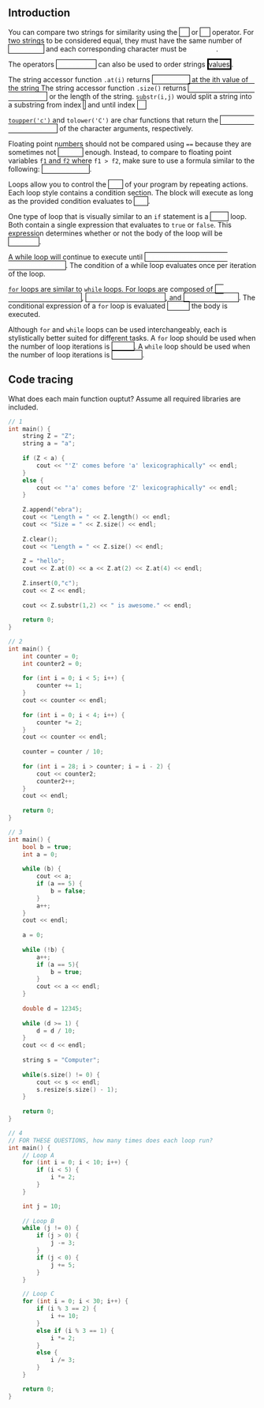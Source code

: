 Introduction
---

You can compare two strings for similarity using the
<a style="color:white;border:solid black;border-width:1px">==</a>
or
<a style="color:white;border:solid black;border-width:1px">==</a>
operator.
For two strings to be considered equal, they must have the same number of
<a style="color:white;border:solid black;border-width:1px">characters</a>
and each corresponding character must be
<a style="color:white;boreder:solid black;border-width:1px">identical</a>.

The operators
<a style="color:white;border:solid black;border-width:1px"><, <=, >, >=</a>
can also be used to order strings 
<a style="colo:white;border:solid black;border-wiodth:1px">values</a>.

The string accessor function ``.at(i)`` returns
<a style="color:white;border:solid black;border-width:1px">a character</a>
at the ith value of the string
The string accessor function ``.size()`` returns
<a style="color:white;border:solid black;border-width:1px">the number of chars in the string</a>
or the length of the string.
``substr(i,j)`` would split a string into a substring from index
<a style="color:white;border:solid black;border-width:1px">i</a>
and until index
<a style="color:white;border:solid black;border-width:1px">i+j</a></br>

``toupper('c')`` and ``tolower('C')`` are char functions that return the
<a style="color:white;border:solid black;border-width:1px">lowercase and uppercase</a>
of the character arguments, respectively.

Floating point numbers should not be compared using ``==`` because they are sometimes not
<a style="color:white;border:solid black;border-width:1px">precise</a>
enough.
Instead, to compare to floating point variables ``f1`` and ``f2`` where ``f1 > f2``, make sure to use a formula similar to the following:
<a style="color:white;border:solid black;border-width:1px">(f1-f2)<.00001</a>.

Loops allow you to control the
<a style="color:white;border:solid black;border-width:1px">flow</a>
of your program by repeating actions.
Each loop style contains a condition section.
The block will execute as long as the provided condition evaluates to
<a style="color:white;border:solid black;border-width:1px">true</a>.

One type of loop that is visually similar to an ``if`` statement is a 
<a style="color:white;border:solid black;border-width:1px">while</a>
loop.
Both contain a single expression that evaluates to ``true`` or ``false``.
This expression determines whether or not the body of the loop will be
<a style="color:white;border:solid black;border-width:1px">executed</a>.

A while loop will continue to execute until
<a style="color:white;border:solid black;border-width:1px">its conditional expression evaluates to false</a>.
The condition of a while loop evaluates once per iteration of the loop.

``for`` loops are similar to ``while`` loops.
For loops are composed of
<a style="color:white;border:solid black;border-width:1px">an initialization statement</a>,
<a style="color:white;border:solid black;border-width:1px">a conditional expression</a>, and
<a style="color:white;border:solid black;border-width:1px">an update action</a>.
The conditional expression of a ``for`` loop is evaluated
<a style="color:white;border:solid black;border-width:1px">before</a>
the body is executed.

Although ``for`` and ``while`` loops can be used interchangeably, each is stylistically better suited for different tasks.
A ``for`` loop should be used when the number of loop iterations is
<a style="color:white;border:solid black;border-width:1px">known</a>.
A ``while`` loop should be used when the number of loop iterations is
<a style="color:white;border:solid black;border-width:1px">unknown</a>.

Code tracing
---

What does each main function ouptut?
Assume all required libraries are included.

```c++
// 1
int main() {
    string Z = "Z";
    string a = "a";
    
    if (Z < a) {
        cout << "'Z' comes before 'a' lexicographically" << endl;
    }
    else {
        cout << "'a' comes before 'Z' lexicographically" << endl;
    }
    
    Z.append("ebra");
    cout << "Length = " << Z.length() << endl;
    cout << "Size = " << Z.size() << endl;
    
    Z.clear();
    cout << "Length = " << Z.size() << endl;
    
    Z = "hello";
    cout << Z.at(0) << a << Z.at(2) << Z.at(4) << endl;
    
    Z.insert(0,"c");
    cout << Z << endl;
    
    cout << Z.substr(1,2) << " is awesome." << endl;
    
    return 0;
}

// 2
int main() {
    int counter = 0;
    int counter2 = 0;
    
    for (int i = 0; i < 5; i++) {
        counter += 1;
    }
    cout << counter << endl;
    
    for (int i = 0; i < 4; i++) {
        counter *= 2;
    }
    cout << counter << endl;
    
    counter = counter / 10;
    
    for (int i = 28; i > counter; i = i - 2) {
        cout << counter2;
        counter2++;
    }
    cout << endl;
    
    return 0;
}

// 3
int main() {
    bool b = true;
    int a = 0;
    
    while (b) {
        cout << a;
        if (a == 5) {
            b = false;
        }
        a++;
    }
    cout << endl;
    
    a = 0;
    
    while (!b) {
        a++;
        if (a == 5){
            b = true;
        }
        cout << a << endl;
    }
    
    double d = 12345;
    
    while (d >= 1) {
        d = d / 10;
    }
    cout << d << endl;
    
    string s = "Computer";
    
    while(s.size() != 0) {
        cout << s << endl;
        s.resize(s.size() - 1);
    }
    
    return 0;
}

// 4
// FOR THESE QUESTIONS, how many times does each loop run?
int main() {
    // Loop A
    for (int i = 0; i < 10; i++) {
        if (i < 5) {
            i *= 2;
        }
    }

    int j = 10;
    
    // Loop B
    while (j != 0) {
        if (j > 0) {
            j -= 3;
        }
        if (j < 0) {
            j += 5;
        }
    }

    // Loop C
    for (int i = 0; i < 30; i++) {
        if (i % 3 == 2) {
            i += 10;
        }
        else if (i % 3 == 1) {
            i *= 2;
        }
        else {
            i /= 3;
        }
    }

    return 0;
}
```
